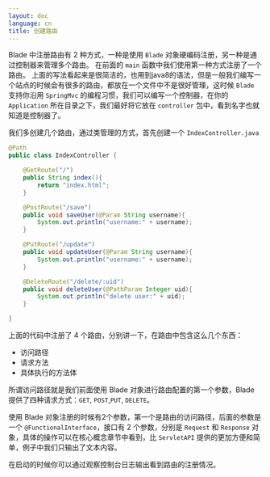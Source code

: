 ```yaml
---
layout: doc
language: cn
title: 创建路由
---
```


Blade 中注册路由有 2 种方式，一种是使用 `Blade` 对象硬编码注册，另一种是通过控制器来管理多个路由。
在前面的 `main` 函数中我们使用第一种方式注册了一个路由。
上面的写法看起来是很简洁的，也用到java8的语法，但是一般我们编写一个站点的时候会有很多的路由，都放在一个文件中不是很好管理，这时候 `Blade` 支持你沿用 `SpringMvc` 的编程习惯，我们可以编写一个控制器，在你的 `Application` 所在目录之下，我们最好将它放在 `controller` 包中，看到名字也就知道是控制器了。

我们多创建几个路由，通过类管理的方式，首先创建一个 `IndexController.java`

```java
@Path
public class IndexController {

    @GetRoute("/")
    public String index(){
        return "index.html";
    }

    @PostRoute("/save")
    public void saveUser(@Param String username){
        System.out.println("username:" + username);
    }

    @PutRoute("/update")
    public void updateUser(@Param String username){
        System.out.println("username:" + username);
    }

    @DeleteRoute("/delete/:uid")
    public void deleteUser(@PathParam Integer uid){
        System.out.println("delete user:" + uid);
    }

}
```

上面的代码中注册了 4 个路由，分别讲一下，在路由中包含这么几个东西：

- 访问路径
- 请求方法
- 具体执行的方法体

所谓访问路径就是我们前面使用 Blade 对象进行路由配置的第一个参数，Blade 提供了四种请求方式：`GET`, `POST`,`PUT`, `DELETE`。

使用 Blade 对象注册的时候有2个参数，第一个是路由的访问路径，后面的参数是一个 `@FunctionalInterface`，接口有 2 个参数，分别是 `Request` 和 `Response` 对象，具体的操作可以在核心概念章节中看到，比 `ServletAPI` 提供的更加方便和简单，例子中我们只输出了文本内容。

在启动的时候你可以通过观察控制台日志输出看到路由的注册情况。

